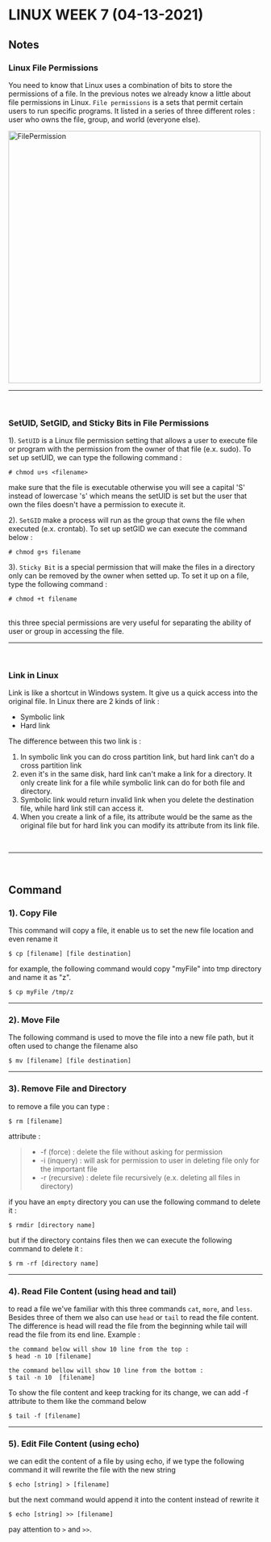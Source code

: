 # LINUX WEEK 7 (04-13-2021)
## Notes
### Linux File Permissions
You need to know that Linux uses a combination of bits to store the permissions of a file. In the previous notes we already know a little about file permissions in Linux. `File permissions` is a sets that permit certain users to  run specific programs. It listed in a series of three different roles : user who owns the file, group, and world (everyone else).

<img src="permission.png" alt="FilePermission" title="FilePermission" width="500" />

<br>

---

<br>

### SetUID, SetGID, and Sticky Bits in File Permissions
1). `SetUID` is a Linux file permission setting that allows a user to execute file or program with the permission from the owner of that file (e.x. sudo). To set up setUID, we can type the following command :
```
# chmod u+s <filename>
```
make sure that the file is executable otherwise you will see a capital 'S' instead of lowercase 's' which means the setUID is set but the user that own the files doesn't have a permission to execute it.

2). `SetGID` make a process will run as the group that owns the file when executed (e.x. crontab). To set up setGID we can execute the command below :
```
# chmod g+s filename
```

3). `Sticky Bit` is a special permission that will make the files in a directory only can be removed by the owner when setted up. To set it up on a file, type the following command :
```
# chmod +t filename
```
<br>
this three special permissions are very useful for separating the ability of user or group in accessing the file.

<br>

---

<br>

### Link in Linux
Link is like a shortcut in Windows system. It give us a quick access into the original file. In Linux there are 2 kinds of link :
- Symbolic link
- Hard link

The difference between this two link is :
1. In symbolic link you can do cross partition link, but hard link can't do a cross partition link
2. even it's in the same disk, hard link can't make a link for a directory. It only create link for a file while symbolic link can do for both file and directory.
3. Symbolic link would return invalid link when you delete the destination file, while hard link still can access it.
4. When you create a link of a file, its attribute would be the same as the original file but for hard link you can modify its attribute from its link file.

<br>

---

<br>

## Command
### 1). Copy File
This command will copy a file, it enable us to set the new file location and even rename it
```
$ cp [filename] [file destination]
```
for example, the following command would copy "myFile" into tmp directory and name it as "z".
```
$ cp myFile /tmp/z
```
---
### 2). Move File
The following command is used to move the file into a new file path, but it often used to change the filename also
```
$ mv [filename] [file destination]
```
---
### 3). Remove File and Directory
to remove a file you can type :
```
$ rm [filename]
```
attribute :
> * -f (force) : delete the file without asking for permission
> * -i (inquery) : will ask for permission to user in deleting file only for the important file
> * -r (recursive) : delete file recursively (e.x. deleting all files in directory)

if you have an `empty` directory you can use the following command to delete it :
```
$ rmdir [directory name]
``` 
but if the directory contains files then we can execute the following command to delete it :
```
$ rm -rf [directory name]
```

---
### 4). Read File Content (using head and tail)
to read a file we've familiar with this three commands `cat`, `more`, and `less`. Besides three of them we also can use `head` or `tail` to read the file content. The difference is head will read the file from the beginning while tail will read the file from its end line. Example :
```
the command below will show 10 line from the top :
$ head -n 10 [filename]

the command bellow will show 10 line from the bottom :
$ tail -n 10  [filename]
```
To show the file content and keep tracking for its change, we can add -f attribute to them like the command below
```
$ tail -f [filename]
```

---
### 5). Edit File Content (using echo)
we can edit the content of a file by using echo, if we type the following command it will rewrite the file with the new string
```
$ echo [string] > [filename]
```
but the next command would append it into the content instead of rewrite it
```
$ echo [string] >> [filename]
```
pay attention to `>` and `>>`.